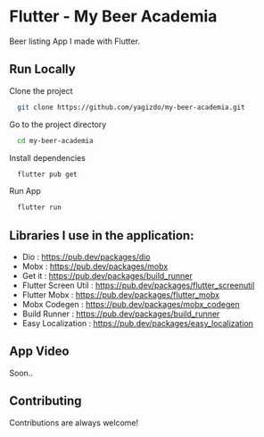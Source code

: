 # Flutter - My Beer Academia

Beer listing App I made with Flutter.

## Run Locally

Clone the project

```bash
  git clone https://github.com/yagizdo/my-beer-academia.git
```

Go to the project directory

```bash
  cd my-beer-academia
```

Install dependencies

```bash
  flutter pub get
```

Run App

```bash
  flutter run
```

##  Libraries I use in the application:
- Dio : https://pub.dev/packages/dio
- Mobx : https://pub.dev/packages/mobx
- Get it : https://pub.dev/packages/build_runner
- Flutter Screen Util : https://pub.dev/packages/flutter_screenutil
- Flutter Mobx : https://pub.dev/packages/flutter_mobx
- Mobx Codegen : https://pub.dev/packages/mobx_codegen
- Build Runner : https://pub.dev/packages/build_runner
- Easy Localization : https://pub.dev/packages/easy_localization

## App Video

Soon..



## Contributing

Contributions are always welcome!
